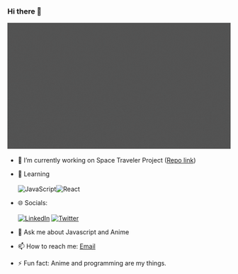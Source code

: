 ### Hi there 👋
<img src="./Thiri Htet.gif" alt="introVideo" />


- 🔭 I’m currently working on Space Traveler Project ([Repo link](https://github.com/GraceHtet/SpaceTravellerHub))
- 🌱 Learning <br/> <br/>
![JavaScript](https://img.shields.io/badge/javascript-%23323330.svg?style=for-the-badge&logo=javascript&logoColor=%23F7DF1E)![React](https://img.shields.io/badge/react-%2320232a.svg?style=for-the-badge&logo=react&logoColor=%2361DAFB)
- 🌐 Socials: <br/> <br/>
[![LinkedIn](https://img.shields.io/badge/LinkedIn-%230077B5.svg?logo=linkedin&logoColor=white)](https://www.linkedin.com/in/thirihtethtetaung/) [![Twitter](https://img.shields.io/badge/Twitter-%231DA1F2.svg?logo=Twitter&logoColor=white)](https://www.twitter.com/Grace_Htet4) 


- 💬 Ask me about Javascript and Anime
- 📫 How to reach me: [Email](thirihtethtetaung.stud@maeu.edu.mm)
- ⚡ Fun fact: Anime and programming are my things.


<!--

**GraceHtet/GraceHtet** is a ✨ _special_ ✨ repository because its `README.md` (this file) appears on your GitHub profile.

Here are some ideas to get you started:

- 👯 I’m looking to collaborate on ...
- 🤔 I’m looking for help with ...
- 😄 Pronouns: Grace
-->
